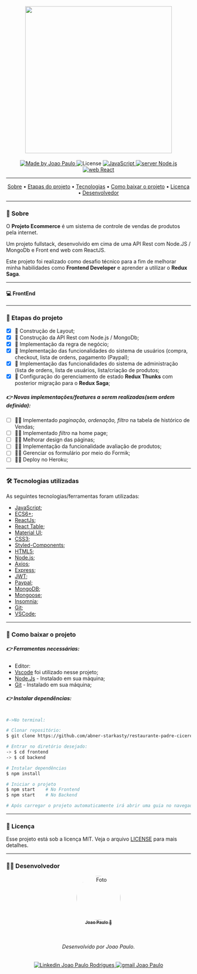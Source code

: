 <h1 align="center">
    <img 
        src="./frontend/src/assets/Logo.jpg"
        width="400px">
</h1>

<p align="center">
  <a href="https://www.linkedin.com/in/joaorpereira/">
    <img 
        alt="Made by Joao Paulo" 
        src="https://img.shields.io/badge/MADE%20BY-Joao%20Paulo-%230077b5?style=flat-square&logo=linkedin">
  </a>

  <img alt="License" src="https://img.shields.io/badge/license-MIT-%20brightgreen?style=flat-square&logo=">

  <a href="https://www.javascript.com/">
    <img 
        alt="JavaScript" 
        src="https://img.shields.io/badge/STACK-JavaScript-%23F7DF1E?style=flat-square&logo=JAVASCRIPT">
  </a>
  <a href="https://github.com/abner-starkasty/restaurante-padre-cicero/tree/main/backend">
    <img 
        alt="server Node.js" 
        src="https://img.shields.io/badge/Server-Node.js-%23339933?style=flat-square&logo=node.js">
  </a>
  <a href="https://github.com/abner-starkasty/restaurante-padre-cicero/tree/main/frontend">
    <img 
        alt="web React" 
        src="https://img.shields.io/badge/Web-React-%23007ACC?style=flat-square&logo=REACT">
  </a>
</p>

---

<p align="center">
 <a href="#-sobre">Sobre</a> •
 <a href="#-etapas-do-projeto">Etapas do projeto</a> • 
 <a href="#-tecnologias-utilizadas">Tecnologias</a> • 
 <a href="#-como-baixar-o-projeto">Como baixar o projeto</a> • 
 <a href="#-licença">Licença</a> • 
 <a href="#-desenvolvedor">Desenvolvedor</a>
</p>

---
### 🔖 Sobre

O **Projeto Ecommerce** é um sistema de controle de vendas de produtos pela internet.

Um projeto fullstack, desenvolvido em cima de uma API Rest com Node.JS / MongoDb e Front end web com ReactJS.

Este projeto foi realizado como desafio técnico para a fim de melhorar minha habilidades como **Frontend Developer** e aprender a utilizar o **Redux Saga**.

---
#### 💻 FrontEnd

<p align="center">

</p>

---
### 📝 Etapas do projeto

 - [x] 💯 Construção de Layout;
 - [x] 💯 Construção da API Rest com Node.js / MongoDb;
 - [x] 💯 Implementação da regra de negócio;
 - [x] 💯 Implementação das funcionalidades do sistema de usuários (compra, checkout, lista de ordens, pagamento (Paypal);
 - [x] 💯 Implementação das funcionalidades do sistema de administração (lista de ordens, lista de usuários, lista/criação de produtos;
 - [x] 💯 Configuração do gerenciamento de estado **Redux Thunks** com posterior migração para o **Redux Saga**;
 
##### 👉 Novas implementações/features a serem realizadas(sem ordem definida):
 - [ ] 👨‍💻  Implementado *paginação, ordenação, filtro* na tabela de histórico de Vendas;
 - [ ] 👨‍💻  Implementado *filtro* na home page;
 - [ ] 👨‍💻  Melhorar design das páginas;
 - [ ] 👨‍💻  Implementação da funcionalidade avaliação de produtos;
 - [ ] 👨‍💻  Gerenciar os formulário por meio do Formik;
 - [ ] 👨‍💻  Deploy no Heroku;

---
### 🛠 Tecnologias utilizadas

As seguintes tecnologias/ferramentas foram utilizadas:

- [JavaScript](https://www.javascript.com/);
- [ECS6+](http://www.ecma-international.org/ecma-262/6.0/);
- [ReactJs](https://reactjs.org/);
- [React Table](https://react-table.tanstack.com/);
- [Material UI](https://material-ui.com/pt/);
- [CSS3](https://developer.mozilla.org/en-US/docs/Web/CSS);
- [Styled-Components](https://styled-components.com/);
- [HTML5](https://developer.mozilla.org/en-US/docs/Web/HTML);
- [Node.js](https://nodejs.org/en/);
- [Axios](https://www.npmjs.com/package/axios);
- [Express](https://expressjs.com/);
- [JWT](https://jwt.io/);
- [Paypal](https://developer.paypal.com/classic-home);
- [MongoDB](https://www.mongodb.com/);
- [Mongoose](https://mongoosejs.com/);
- [Insomnia](https://insomnia.rest/);
- [Git](https://git-scm.com/);
- [VSCode](https://code.visualstudio.com/);

---
### 📎 Como baixar o projeto

##### 👉 Ferramentas necessárias:
- Editor:
- [Vscode](https://code.visualstudio.com/) foi utilizado nesse projeto; 
- [Node.Js](https://nodejs.org/en/) - Instalado em sua máquina;
- [Git](https://git-scm.com/downloads) - Instalado em sua máquina;

##### 👉 Instalar dependências:

```bash

#->No terminal:

# Clonar repositório:
$ git clone https://github.com/abner-starkasty/restaurante-padre-cicero

# Entrar no diretório desejado:
-> $ cd frontend
-> $ cd backend

# Instalar dependências
$ npm install

# Iniciar o projeto
$ npm start    # No Frontend
$ npm start    # No Backend

# Após carregar o projeto automaticamente irá abrir uma guia no navegador padrão.

```
---
### 📜 Licença

Esse projeto está sob a licença MIT. Veja o arquivo [LICENSE](LICENSE) para mais detalhes.

---

### 👨‍💻 Desenvolvedor

<p align="center">
    <a href="https://blog.rocketseat.com.br/author/thiago/">
        <img 
            style="border-radius: 50%;" 
            src="https://media-exp1.licdn.com/dms/image/C4D03AQGEHyoBgJ7tNQ/profile-displayphoto-shrink_200_200/0/1597502062146?e=1617235200&v=beta&t=n4EVd2fDroZ4tR3DiY6iXIs-27xhiGXwwoRuZh10ElQ" 
            width="120px;" 
            alt="Foto">
        <br/>
        <sub><b>Joao Paulo  🚀</b></sub>
    </a>
</p>
</br>
<h6 align="center">
    Desenvolvido por Joao Paulo.
</h6>

<p align="center">
    <a href="https://www.linkedin.com/in/abnerwillys/">
        <img 
            alt="Linkedin Joao Paulo Rodrigues" 
            src="https://www.linkedin.com/in/joaorpereira/">
    </a>
    <a href="mailto:rpjoaopaulo28@gmail.com">
        <img 
            alt="gmail Joao Paulo" 
            src="https://img.shields.io/badge/-Gmail-%23c14438?style=flat-square&logo=gmail&logoColor=white">
    </a>
</p>
